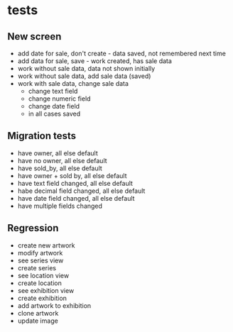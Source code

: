 # tests

## New screen

- add date for sale, don't create - data saved, not remembered next time
- add data for sale, save - work created, has sale data
- work without sale data, data not shown initially
- work without sale data, add sale data (saved)
- work with sale data, change sale data 
  - change text field
  - change numeric field
  - change date field
  - in all cases saved

## Migration tests

- have owner, all else default
- have no owner, all else default
- have sold_by, all else default
- have owner + sold by, all else default
- have text field changed, all else default
- habe decimal field changed, all else default
- have date field changed, all else default
- have multiple fields changed
  
## Regression

- create new artwork
- modify artwork
- see series view
- create series
- see location view
- create location
- see exhibition view
- create exhibition
- add artwork to exhibition
- clone artwork
- update image